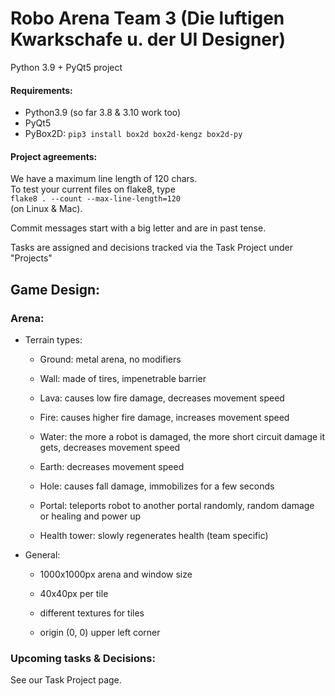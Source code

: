 # Robo Arena Team 3 (Die luftigen Kwarkschafe u. der UI Designer)

Python 3.9 + PyQt5 project

#### Requirements:
  - Python3.9 (so far 3.8 & 3.10 work too)
  - PyQt5
  - PyBox2D: `pip3 install box2d box2d-kengz box2d-py`

#### Project agreements:

We have a maximum line length of 120 chars.<br>
To test your current files on flake8, type<br>
`flake8 . --count --max-line-length=120`<br>
(on Linux & Mac).

Commit messages start with a big letter and are in past tense.

Tasks are assigned and decisions tracked via the Task Project under "Projects"

## Game Design:

### Arena:
    
- Terrain types:
  
  - Ground: metal arena, no modifiers
  
  - Wall: made of tires, impenetrable barrier
  
  - Lava: causes low fire damage, decreases movement speed
  
  - Fire: causes higher fire damage, increases movement speed
  
  - Water: the more a robot is damaged, the more short circuit damage it gets, decreases movement speed
  
  - Earth: decreases movement speed
  
  - Hole: causes fall damage, immobilizes for a few seconds
  
  - Portal: teleports robot to another portal randomly, random damage or healing and power up
  
  - Health tower: slowly regenerates health (team specific)
  
- General:
  
  - 1000x1000px arena and window size
  
  - 40x40px per tile
  
  - different textures for tiles
  
  - origin (0, 0) upper left corner

### Upcoming tasks & Decisions:

See our Task Project page.
